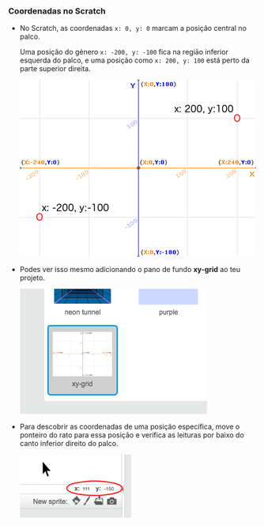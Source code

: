 ### Coordenadas no Scratch

+ No Scratch, as coordenadas `x: 0, y: 0` marcam a posição central no palco.
    
    Uma posição do género `x: -200, y: -100` fica na regiāo inferior esquerda do palco, e uma posição como `x: 200, y: 100` está perto da parte superior direita.
    
    ![Stage coordinates](images/coordinates-stage.png)

+ Podes ver isso mesmo adicionando o pano de fundo **xy-grid** ao teu projeto.
    
    ![Stage coordinates](images/coordinates-backdrop.png)

+ Para descobrir as coordenadas de uma posição específica, move o ponteiro do rato para essa posição e verifica as leituras por baixo do canto inferior direito do palco.
    
    ![Coordinate readings](images/coordinates-xy-example.png)